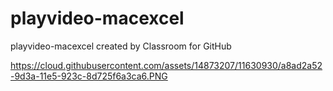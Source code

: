 # playvideo-macexcel
playvideo-macexcel created by Classroom for GitHub


https://cloud.githubusercontent.com/assets/14873207/11630930/a8ad2a52-9d3a-11e5-923c-8d725f6a3ca6.PNG
